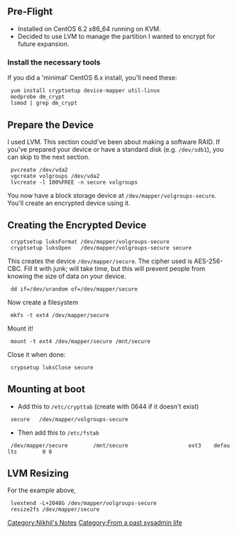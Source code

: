 Pre-Flight
----------

-   Installed on CentOS 6.2 x86\_64 running on KVM.
-   Decided to use LVM to manage the partition I wanted to encrypt for
    future expansion.

### Install the necessary tools

If you did a 'minimal' CentOS 6.x install, you'll need these:

` yum install cryptsetup device-mapper util-linux`  
` modprobe dm_crypt`  
` lsmod | grep dm_crypt`

Prepare the Device
------------------

I used LVM. This section could've been about making a software RAID. If
you've prepared your device or have a standard disk (e.g. `/dev/sdb1`),
you can skip to the next section.

` pvcreate /dev/vda2`  
` vgcreate volgroups /dev/vda2`  
` lvcreate -l 100%FREE -n secure volgroups`

You now have a block storage device at `/dev/mapper/volgroups-secure`.
You'll create an encrypted device using it.

Creating the Encrypted Device
-----------------------------

` cryptsetup luksFormat /dev/mapper/volgroups-secure`  
` cryptsetup luksOpen   /dev/mapper/volgroups-secure secure`

This creates the device `/dev/mapper/secure`. The cipher used is
AES-256-CBC. Fill it with junk; will take time, but this will prevent
people from knowing the size of data on your device.

` dd if=/dev/urandom of=/dev/mapper/secure`

Now create a filesystem

` mkfs -t ext4 /dev/mapper/secure`

Mount it!

` mount -t ext4 /dev/mapper/secure /mnt/secure`

Close it when done:

` crypsetup luksClose secure`

Mounting at boot
----------------

-   Add this to `/etc/crypttab` (create with 0644 if it doesn't exist)

` secure   /dev/mapper/volgroups-secure`

-   Then add this to `/etc/fstab`

` /dev/mapper/secure        /mnt/secure                   ext3    defaults        0 0`

LVM Resizing
------------

For the example above,

` lvextend -L+2048G /dev/mapper/volgroups-secure`  
` resize2fs /dev/mapper/secure`

[Category:Nikhil's Notes](Category:Nikhil's_Notes "wikilink")
[Category:From a past sysadmin
life](Category:From_a_past_sysadmin_life "wikilink")
